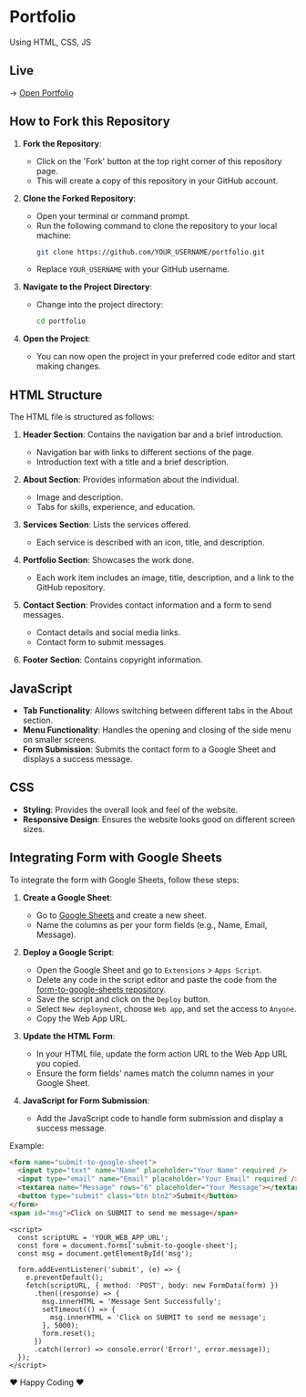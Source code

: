 # Portfolio

Using HTML, CSS, JS

## Live 
 -> [Open Portfolio](https://gauravprakashh.netlify.app/)

## How to Fork this Repository

1. **Fork the Repository**:
   - Click on the 'Fork' button at the top right corner of this repository page.
   - This will create a copy of this repository in your GitHub account.

2. **Clone the Forked Repository**:
   - Open your terminal or command prompt.
   - Run the following command to clone the repository to your local machine:
     ```sh
     git clone https://github.com/YOUR_USERNAME/portfolio.git
     ```
   - Replace `YOUR_USERNAME` with your GitHub username.

3. **Navigate to the Project Directory**:
   - Change into the project directory:
     ```sh
     cd portfolio
     ```

4. **Open the Project**:
   - You can now open the project in your preferred code editor and start making changes.

## HTML Structure

The HTML file is structured as follows:

1. **Header Section**: Contains the navigation bar and a brief introduction.
   - Navigation bar with links to different sections of the page.
   - Introduction text with a title and a brief description.

2. **About Section**: Provides information about the individual.
   - Image and description.
   - Tabs for skills, experience, and education.

3. **Services Section**: Lists the services offered.
   - Each service is described with an icon, title, and description.

4. **Portfolio Section**: Showcases the work done.
   - Each work item includes an image, title, description, and a link to the GitHub repository.

5. **Contact Section**: Provides contact information and a form to send messages.
   - Contact details and social media links.
   - Contact form to submit messages.

6. **Footer Section**: Contains copyright information.

## JavaScript

- **Tab Functionality**: Allows switching between different tabs in the About section.
- **Menu Functionality**: Handles the opening and closing of the side menu on smaller screens.
- **Form Submission**: Submits the contact form to a Google Sheet and displays a success message.

## CSS

- **Styling**: Provides the overall look and feel of the website.
- **Responsive Design**: Ensures the website looks good on different screen sizes.

## Integrating Form with Google Sheets

To integrate the form with Google Sheets, follow these steps:

1. **Create a Google Sheet**:
   - Go to [Google Sheets](https://sheets.google.com) and create a new sheet.
   - Name the columns as per your form fields (e.g., Name, Email, Message).

2. **Deploy a Google Script**:
   - Open the Google Sheet and go to `Extensions` > `Apps Script`.
   - Delete any code in the script editor and paste the code from the [form-to-google-sheets repository](https://github.com/jamiewilson/form-to-google-sheets).
   - Save the script and click on the `Deploy` button.
   - Select `New deployment`, choose `Web app`, and set the access to `Anyone`.
   - Copy the Web App URL.

3. **Update the HTML Form**:
   - In your HTML file, update the form action URL to the Web App URL you copied.
   - Ensure the form fields' names match the column names in your Google Sheet.

4. **JavaScript for Form Submission**:
   - Add the JavaScript code to handle form submission and display a success message.

Example:
```html
<form name="submit-to-google-sheet">
  <input type="text" name="Name" placeholder="Your Name" required />
  <input type="email" name="Email" placeholder="Your Email" required />
  <textarea name="Message" rows="6" placeholder="Your Message"></textarea>
  <button type="submit" class="btn btn2">Submit</button>
</form>
<span id="msg">Click on SUBMIT to send me message</span>
```
```JS
<script>
  const scriptURL = 'YOUR_WEB_APP_URL';
  const form = document.forms['submit-to-google-sheet'];
  const msg = document.getElementById('msg');

  form.addEventListener('submit', (e) => {
    e.preventDefault();
    fetch(scriptURL, { method: 'POST', body: new FormData(form) })
      .then((response) => {
        msg.innerHTML = 'Message Sent Successfully';
        setTimeout(() => {
          msg.innerHTML = 'Click on SUBMIT to send me message';
        }, 5000);
        form.reset();
      })
      .catch((error) => console.error('Error!', error.message));
  });
</script>
```

❤️ Happy Coding ❤️

